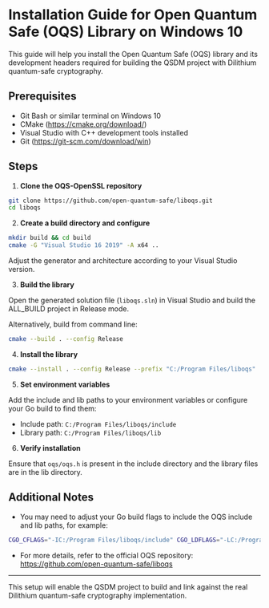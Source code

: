 # Installation Guide for Open Quantum Safe (OQS) Library on Windows 10

This guide will help you install the Open Quantum Safe (OQS) library and its development headers required for building the QSDM project with Dilithium quantum-safe cryptography.

## Prerequisites

- Git Bash or similar terminal on Windows 10
- CMake (https://cmake.org/download/)
- Visual Studio with C++ development tools installed
- Git (https://git-scm.com/download/win)

## Steps

1. **Clone the OQS-OpenSSL repository**

```bash
git clone https://github.com/open-quantum-safe/liboqs.git
cd liboqs
```

2. **Create a build directory and configure**

```bash
mkdir build && cd build
cmake -G "Visual Studio 16 2019" -A x64 ..
```

Adjust the generator and architecture according to your Visual Studio version.

3. **Build the library**

Open the generated solution file (`liboqs.sln`) in Visual Studio and build the ALL_BUILD project in Release mode.

Alternatively, build from command line:

```bash
cmake --build . --config Release
```

4. **Install the library**

```bash
cmake --install . --config Release --prefix "C:/Program Files/liboqs"
```

5. **Set environment variables**

Add the include and lib paths to your environment variables or configure your Go build to find them:

- Include path: `C:/Program Files/liboqs/include`
- Library path: `C:/Program Files/liboqs/lib`

6. **Verify installation**

Ensure that `oqs/oqs.h` is present in the include directory and the library files are in the lib directory.

## Additional Notes

- You may need to adjust your Go build flags to include the OQS include and lib paths, for example:

```bash
CGO_CFLAGS="-IC:/Program Files/liboqs/include" CGO_LDFLAGS="-LC:/Program Files/liboqs/lib" CGO_ENABLED=1 go run cmd/qsdm/main.go
```

- For more details, refer to the official OQS repository: https://github.com/open-quantum-safe/liboqs

---

This setup will enable the QSDM project to build and link against the real Dilithium quantum-safe cryptography implementation.
